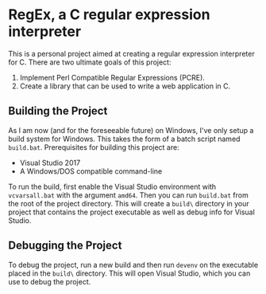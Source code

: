 # RegEx, a C regular expression interpreter

This is a personal project aimed at creating a regular expression interpreter
for C. There are two ultimate goals of this project:

 1. Implement Perl Compatible Regular Expressions (PCRE).
 2. Create a library that can be used to write a web application in C.

## Building the Project

As I am now (and for the foreseeable future) on Windows, I've only setup a build
system for Windows. This takes the form of a batch script named `build.bat`.
Prerequisites for building this project are:

 -  Visual Studio 2017
 -  A Windows/DOS compatible command-line

To run the build, first enable the Visual Studio environment with
`vcvarsall.bat` with the argument `amd64`. Then you can run `build.bat` from the
root of the project directory. This will create a `build\` directory in your
project that contains the project executable as well as debug info for Visual
Studio.

## Debugging the Project

To debug the project, run a new build and then run `devenv` on the executable
placed in the `build\` directory. This will open Visual Studio, which you can
use to debug the project.
